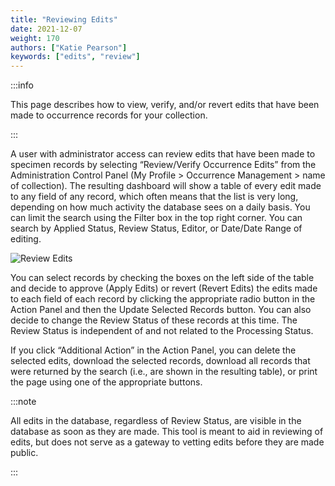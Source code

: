 ```yaml
---
title: "Reviewing Edits"
date: 2021-12-07
weight: 170
authors: ["Katie Pearson"]
keywords: ["edits", "review"]
---
```


:::info

This page describes how to view, verify, and/or revert edits that have been made to occurrence records for your collection.

:::

A user with administrator access can review edits that have been made to specimen records by selecting “Review/Verify Occurrence Edits” from the Administration Control Panel (My Profile > Occurrence Management > name of collection). The resulting dashboard will show a table of every edit made to any field of any record, which often means that the list is very long, depending on how much activity the database sees on a daily basis.
You can limit the search using the Filter box in the top right corner. You can search by Applied Status, Review Status, Editor, or Date/Date Range of editing.

![Review Edits](/img/reviewedits.png)

You can select records by checking the boxes on the left side of the table and decide to approve (Apply Edits) or revert (Revert Edits) the edits made to each field of each record by clicking the appropriate radio button in the Action Panel and then the Update Selected Records button. You can also decide to change the Review Status of these records at this time. The Review Status is independent of and not related to the Processing Status.

If you click “Additional Action” in the Action Panel, you can delete the selected edits, download the selected records, download all records that were returned by the search (i.e., are shown in the resulting table), or print the page using one of the appropriate buttons.

:::note

All edits in the database, regardless of Review Status, are visible in the database as soon as they are made. This tool is meant to aid in reviewing of edits, but does not serve as a gateway to vetting edits before they are made public.

:::
